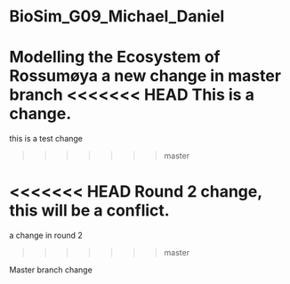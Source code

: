 # BioSim_G09_Michael_Daniel
Modelling the Ecosystem of Rossumøya
a new change in master branch
<<<<<<< HEAD
This is a change.
=======
this is a test change 
>>>>>>> master

<<<<<<< HEAD
Round 2 change, this will be a conflict.
=======
a change in round 2
>>>>>>> master

Master branch change
